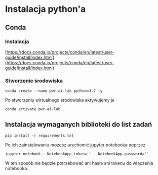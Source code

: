 # Instalacja python'a 

## Conda

### Instalacja 

[https://docs.conda.io/projects/conda/en/latest/user-guide/install/index.html](https://docs.conda.io/projects/conda/en/latest/user-guide/install/index.html)

### Stworzenie środowiska 

`conda create --name pwr-ai-lab python=3.7 -y`

Po stworzeniu wirtualnego środowiska aktywujemy je

`conda activate pwr-ai-lab`


## Instalacja wymaganych biblioteki do list zadań 

`pip install -r requirements.txt`

Po ich zainstalowaniu możesz uruchomić jupyter notebooka poprzez 

`jupyter notebook --NotebookApp.token='' --NotebookApp.password=''`

W ten sposób nie będzie potrzebować ani hasła ani tokenu do włączenia notebooka.
 